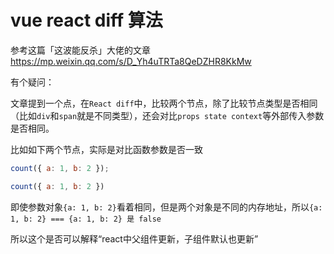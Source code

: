 # vue react diff 算法

参考这篇「这波能反杀」大佬的文章 https://mp.weixin.qq.com/s/D_Yh4uTRTa8QeDZHR8KkMw

有个疑问：

文章提到一个点，在`React diff`中，比较两个节点，除了比较节点类型是否相同（比如`div`和`span`就是不同类型），还会对比`props state context`等外部传入参数是否相同。

比如如下两个节点，实际是对比函数参数是否一致

```js
count({ a: 1, b: 2 });

count({ a: 1, b: 2 })
```

即使参数对象`{a: 1, b: 2}`看着相同，但是两个对象是不同的内存地址，所以`{a: 1, b: 2} === {a: 1, b: 2} 是 false`


所以这个是否可以解释“react中父组件更新，子组件默认也更新”

